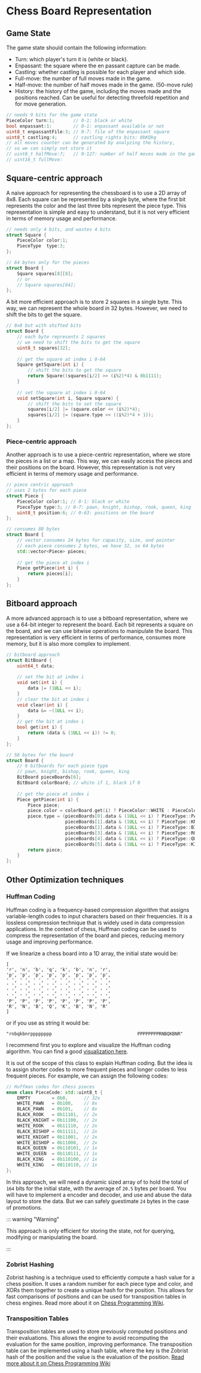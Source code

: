# Chess Board Representation

## Game State

The game state should contain the following information:

- Turn: which player's turn it is (white or black).
- Enpassant: the square where the en passant capture can be made.
- Castling: whether castling is possible for each player and which side.
- Full-move: the number of full moves made in the game.
- Half-move: the number of half moves made in the game. (50-move rule)
- History: the history of the game, including the moves made and the positions reached. Can be useful for detecting
  threefold repetition and for move generation.

``` c++
// needs 9 bits for the game state
PieceColor turn:1;       // 0-1: black or white
bool enpassant:1:        // 0-1: enpassant available or not
uint8_t enpassantFile:3; // 0-7: file of the enpassant square
uint8_t castling:4;      // castling rights bits: 0bKQkq
// all moves counter can be generated by analyzing the history, 
// so we can simply not store it
// uint8_t halfMove:7;   // 0-127: number of half moves made in the game
// uint16_t fullMove:     
```

## Square-centric approach

A naive approach for representing the chessboard is to use a 2D array of 8x8. Each square can be represented by a single
byte, where the first bit represents the color and the last three bits represent the piece type. This representation is
simple and easy to understand, but it is not very efficient in terms of memory usage and performance.

``` c++
// needs only 4 bits, and wastes 4 bits
struct Square {
    PieceColor color:1;
    PieceType  type:3;
};

// 64 bytes only for the pieces
struct Board {
    Square squares[8][8];
    // or 
    // Square squares[64];
};
```

A bit more efficient approach is to store 2 squares in a single byte. This way, we can represent the whole board in 32
bytes. However, we need to shift the bits to get the square.

``` c++
// 8x8 but with shifted bits
struct Board {
    // each byte represents 2 squares
    // we need to shift the bits to get the square
    uint8_t squares[32];
    
    // get the square at index i 0-64
    Square getSquare(int i) {
        // shift the bits to get the square
        return Square((squares[i/2] >> (i%2)*4) & 0b1111);
    }
    
    // set the square at index i 0-64
    void setSquare(int i, Square square) {
        // shift the bits to set the square
        squares[i/2] |= (square.color << (i%2)*4);
        squares[i/2] |= (square.type << ((i%2)*4 + 1));
    }
};
```

### Piece-centric approach

Another approach is to use a piece-centric representation, where we store the pieces in a list or a map. This way, we
can easily access the pieces and their positions on the board. However, this representation is not very efficient in
terms of memory usage and performance.

``` c++
// piece centric approach
// uses 2 bytes for each piece
struct Piece {
    PieceColor color:1; // 0-1: black or white
    PieceType type:3; // 0-7: pawn, knight, bishop, rook, queen, king
    uint8_t position:6; // 0-63: positions on the board
};

// consumes 88 bytes
struct Board {
    // vector consumes 24 bytes for capacity, size, and pointer
    // each piece consumes 2 bytes, we have 32, so 64 bytes
    std::vector<Piece> pieces;
    
    // get the piece at index i
    Piece getPiece(int i) {
        return pieces[i];
    }
};
```

## Bitboard approach

A more advanced approach is to use a bitboard representation, where we use a 64-bit integer to represent the board. Each
bit represents a square on the board, and we can use bitwise operations to manipulate the board. This representation is
very efficient in terms of performance, consumes more memory, but it is also more complex to implement.

``` c++
// bitboard approach
struct BitBoard {
    uint64_t data;
    
    // set the bit at index i
    void set(int i) {
        data |= (1ULL << i);
    }
    // clear the bit at index i
    void clear(int i) {
        data &= ~(1ULL << i);
    }
    // get the bit at index i
    bool get(int i) {
        return (data & (1ULL << i)) != 0;
    }
};

// 56 bytes for the board
struct Board {
    // 6 bitboards for each piece type
    // pawn, knight, bishop, rook, queen, king
    BitBoard pieceBoards[6];
    BitBoard colorBoard; // white if 1, black if 0
    
    // get the piece at index i
    Piece getPiece(int i) {
        Piece piece;
        piece.color = colorBoard.get(i) ? PieceColor::WHITE : PieceColor::BLACK;
        piece.type = (pieceBoards[0].data & (1ULL << i) ? PieceType::PAWN :
                      pieceBoards[1].data & (1ULL << i) ? PieceType::KNIGHT :
                      pieceBoards[2].data & (1ULL << i) ? PieceType::BISHOP :
                      pieceBoards[3].data & (1ULL << i) ? PieceType::ROOK :
                      pieceBoards[4].data & (1ULL << i) ? PieceType::QUEEN :
                      pieceBoards[5].data & (1ULL << i) ? PieceType::KING : PieceType::EMPTY);
        return piece;
    }
};
```

## Other Optimization techniques

### Huffman Coding

Huffman coding is a frequency-based compression algorithm that assigns variable-length codes to input characters based
on their frequencies. It is a lossless compression technique that is widely used in data compression applications. In
the context of chess, Huffman coding can be used to compress the representation of the board and pieces, reducing memory
usage and improving performance.

If we linearize a chess board into a 1D array, the initial state would be:

```
[ 
'r', 'n', 'b', 'q', 'k', 'b', 'n', 'r', 
'p', 'p', 'p', 'p', 'p', 'p', 'p', 'p',
' ', ' ', ' ', ' ', ' ', ' ', ' ', ' ',
' ', ' ', ' ', ' ', ' ', ' ', ' ', ' ',
' ', ' ', ' ', ' ', ' ', ' ', ' ', ' ',
' ', ' ', ' ', ' ', ' ', ' ', ' ', ' ',
'P', 'P', 'P', 'P', 'P', 'P', 'P', 'P',
'R', 'N', 'B', 'Q', 'K', 'B', 'N', 'R'
]
```

or if you use as string it would be:

```
"rnbqkbnrpppppppp                                PPPPPPPPRNBQKBNR"
```

I recommend first you to explore and visualize the Huffman coding algorithm. You can find a
good [visualization here](https://cmps-people.ok.ubc.ca/ylucet/DS/Huffman.html).

It is out of the scope of this class to explain Huffman coding. But the idea is to assign shorter codes to more frequent
pieces and longer codes to less frequent pieces. For example, we can assign the following codes:

``` c++
// Huffman codes for chess pieces
enum class PieceCode: std::uint8_t {
    EMPTY        = 0b0,      // 32x 
    WHITE_PAWN   = 0b100,    // 8x
    BLACK_PAWN   = 0b101,    // 8x
    BLACK_ROOK   = 0b11101,  // 2x
    BLACK_KNIGHT = 0b11100,  // 2x
    WHITE_ROOK   = 0b11110,  // 2x
    BLACK_BISHOP = 0b11111,  // 2x
    WHITE_KNIGHT = 0b11001,  // 2x
    WHITE_BISHOP = 0b11000,  // 2x
    BLACK_QUEEN  = 0b110101, // 1x
    WHITE_QUEEN  = 0b110111, // 1x
    BLACK_KING   = 0b110100, // 1x
    WHITE_KING   = 0B110110, // 1x
};
```

In this approach, we will need a dynamic sized array of to hold the total of `164` bits for the initial state, with the
average of `20.5` bytes per board. You will have to implement a encoder and decoder, and use and abuse the data layout
to store the data. But we can safely guestimate `24` bytes in the case of promotions.

::: warning "Warning"

This approach is only efficient for storing the state, not for querying, modifying or manipulating the board.

:::

### Zobrist Hashing

Zobrist hashing is a technique used to efficiently compute a hash value for a chess position. It uses a random number
for each piece type and color, and XORs them together to create a unique hash for the position. This allows for fast
comparisons of positions and can be used for transposition tables in chess engines. Read more about it
on [Chess Programming Wiki](https://www.chessprogramming.org/Zobrist_Hashing).

### Transposition Tables

Transposition tables are used to store previously computed positions and their evaluations. This allows the engine to
avoid recomputing the evaluation for the same position, improving performance. The transposition table can be
implemented using a hash table, where the key is the Zobrist hash of the position and the value is the evaluation of the
position. [Read more about it on Chess Programming Wiki](https://www.chessprogramming.org/Transposition_Table)
